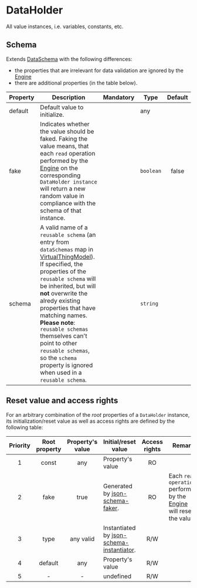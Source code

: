 # DataHolder
All value instances, i.e. variables, constants, etc.

## Schema

Extends [DataSchema] with the following differences:
- the properties that are irrelevant for data validation are ignored by the [Engine]
- there are additional properties (in the table below).

| Property | Description | Mandatory | Type | Default |
|----------|-------------|:---------:|------|:-------:|
| default | Default value to initialize. | | any | |
| fake | Indicates whether the value should be faked. Faking the value means, that each `read` operation performed by the [Engine] on the corresponding `DataHolder instance` will return a new random value in compliance with the schema of that instance. | | `boolean` | false |
| schema | A valid name of a `reusable schema` (an entry from `dataSchemas` map in [VirtualThingModel]). If specified, the properties of the `reusable schema` will be inherited, but will **not** overwrite the alredy existing properties that have matching names. **Please note**: `reusable schemas` themselves can't point to other `reusable schemas`, so the `schema` property is ignored when used in a `reusable schema`. | | `string` | |

## Reset value and access rights
For an arbitrary combination of the *root* properties of a `DataHolder` instance, its initialization/reset value as well as access rights are defined by the following table:

|Priority|Root property|Property's value|Initial/reset value|Access rights|Remark|
|:------:|:--:|:--------:|-------------------|:--------:|------|
|1|const|any|Property's value|RO||
|2|fake|true|Generated by [json-schema-faker].|RO|Each `read operation` performed by the [Engine] will reset the value.|
|3|type|any valid|Instantiated by [json-schema-instantiator].|R/W||
|4|default|any|Property's value|R/W||
|5|-|-|undefined|R/W||



[json-schema-instantiator]: https://www.npmjs.com/package/json-schema-instantiator
[json-schema-faker]: https://www.npmjs.com/package/json-schema-faker

[DataSchema]: https://www.w3.org/TR/wot-thing-description/#dataschema

[Engine]: ../Definitions.md#virtual-thing-engine-and-engine

[VirtualThingModel]: VirtualThingModel.md

